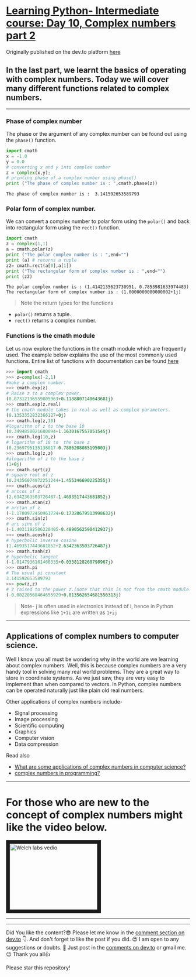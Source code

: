 # [Learning Python- Intermediate course: Day 10, Complex numbers part 2](https://dev.to/aatmaj/learning-python-intermediate-course-day-10-complex-numbers-part-2-48jh)

Originally published on the dev.to platform [here](https://dev.to/aatmaj/learning-python-intermediate-course-day-10-complex-numbers-part-2-48jh)

In the last part, we learnt the basics of operating with complex numbers. Today we will cover many different functions related to complex numbers.
---
____
### Phase of complex number
The phase or the argument of  any complex number can be found out using the `phase()` function.
```python
import cmath
x = -1.0
y = 0.0
# converting x and y into complex number
z = complex(x,y);
# printing phase of a complex number using phase()
print ("The phase of complex number is : ",cmath.phase(z))
```
```
The phase of complex number is :  3.141592653589793
```
### Polar form of complex number.
We can convert a complex number to polar form using the `polar()` and back into rectangular form using the `rect()` function.
```python
import cmath
z = complex(1,1)
a = cmath.polar(z)
print ("The polar complex number is : ",end="")
print (a) # returns a tuple
z2= cmath.rect(a[0],a[1])
print ("The rectangular form of complex number is : ",end="")
print (z2)
```
```
The polar complex number is : (1.4142135623730951, 0.7853981633974483)
The rectangular form of complex number is : (1.0000000000000002+1j)
```

> Note the return types for the functions 
- `polar()` returns a tuple.
- `rect()` returns a complex number.

### Functions is the cmath module
Let us now explore the functions in the cmath module which are frequently used. The example below explains the use of the most commonly used functions. Entire list of functions with documentation can be found [here](https://docs.python.org/3/library/cmath.html)
```python
>>> import cmath
>>> z=complex(-2,1)
#make a complex number.
>>> cmath.exp(z)
# Raise z to a complex power.
(0.07312196559805963+0.1138807140643681j)
>>> cmath.exp(z.real)
# the cmath module takes in real as well as complex parameters.
(0.1353352832366127+0j)
>>> cmath.log(z,10)
#logarithm of z to the base 10
(0.3494850021680094+1.1630167557051545j)
>>> cmath.log(10,z)
# logarithm of 10 to  the base z
(0.2369795135136017-0.7886208085195003j)
>>> cmath.log(z,z)
#alogarithm of z to the base z
(1+0j)
>>> cmath.sqrt(z)
# square root of z
(0.34356074972251244+1.455346690225355j)
>>> cmath.acos(z)
# arccos of z
(2.6342363503726487-1.4693517443681852j)
>>> cmath.atan(z)
# arctan of z
(-1.1780972450961724+0.17328679513998632j)
>>> cmath.sin(z)
# arc sine of z
(-1.4031192506220405-0.4890562590412937j)
>>> cmath.acosh(z)
# hyperbolic inverse cosine
(1.4693517443681852+2.6342363503726487j)
>>> cmath.tanh(z)
# hyperbolic tangent
(-1.0147936161466335+0.0338128260798967j)
>>> cmath.pi
# The usual pi constant
3.141592653589793
>>> pow(z,z)
# z raised to the power z.(note that this is not from the cmath module.
(-0.00220568464655929+0.013562654681556313j)
```
> Note- j is often used in electronics instead of i, hence in Python expressions like `1+1i` are written as `1+ij`

____
## Applications of complex numbers to computer science.
Well I know you all must be wondering why in the world are we learning about complex numbers. Well, this is because complex numbers are a very handy tool in solving many real world problems. They are a great way to store in coordinate systems. As we just saw, they are very easy to implement than when compared to vectors. In Python, complex numbers can be operated naturally just like plain old real numbers. 

Other applications of complex numbers include-
- Signal processing
- Image processing
- Scientific computing
- Graphics
- Computer vision
- Data compression

Read also
- [What are some applications of complex numbers in computer science?](https://www.quora.com/What-are-some-applications-of-complex-numbers-in-computer-science)
- [complex numbers in programming?](https://softwareengineering.stackexchange.com/questions/118690/complex-numbers-in-programming)

____
# For those who are new to the concept of complex numbers might like the video below.

<a href="http://www.youtube.com/watch?feature=player_embedded&v=T647CGsuOVU
"><img src="http://img.youtube.com/vi/T647CGsuOVU/0.jpg" alt="Welch labs vedio" width="240" height="180" border="10"></img></a>

_____
_____

Did You like the content?😎 Please let me know in the [comment section on dev.to](https://dev.to/aatmaj/learning-python-intermediate-course-day-10-complex-numbers-part-2-48jh) 👇. And don't forget to like the post if you did. 😍 I am open to any suggestions or doubts. 🤠 Just post in the [comments on dev.to](https://dev.to/aatmaj/learning-python-intermediate-course-day-10-complex-numbers-part-2-48jh) or gmail me. 😉
Thank you all👍

Please star this repository!
